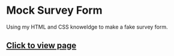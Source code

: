 # Mock Survey Form

Using my HTML and CSS knoweldge to make a fake survey form. 

## [Click to view page](https://yulia-ara.github.io/Mock-Survey-Form/)

